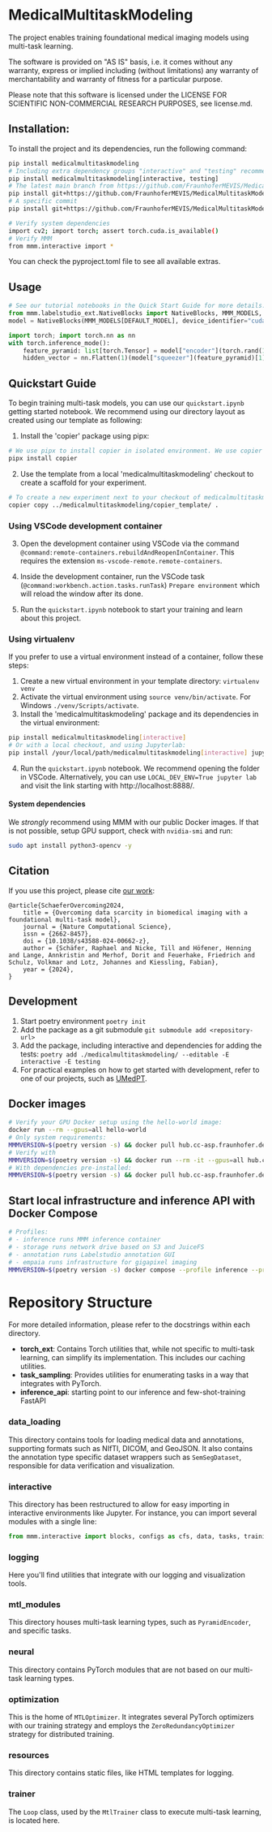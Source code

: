 # MedicalMultitaskModeling

The project enables training foundational medical imaging models using multi-task learning. 

The software is provided on "AS IS" basis, i.e. it comes without any warranty, express or implied including (without limitations) any warranty of merchantability and warranty of fitness for a particular purpose.

Please note that this software is licensed under the LICENSE FOR SCIENTIFIC NON-COMMERCIAL RESEARCH PURPOSES, see license.md.

## Installation:

To install the project and its dependencies, run the following command: 

```bash
pip install medicalmultitaskmodeling
# Including extra dependency groups "interactive" and "testing" recommended for development:
pip install medicalmultitaskmodeling[interactive, testing]
# The latest main branch from https://github.com/FraunhoferMEVIS/MedicalMultitaskModeling
pip install git+https://github.com/FraunhoferMEVIS/MedicalMultitaskModeling.git
# A specific commit
pip install git+https://github.com/FraunhoferMEVIS/MedicalMultitaskModeling.git@<commit-hash>

# Verify system dependencies
import cv2; import torch; assert torch.cuda.is_available()
# Verify MMM
from mmm.interactive import *
```

You can check the pyproject.toml file to see all available extras.

## Usage

```python
# See our tutorial notebooks in the Quick Start Guide for more details.
from mmm.labelstudio_ext.NativeBlocks import NativeBlocks, MMM_MODELS, DEFAULT_MODEL
model = NativeBlocks(MMM_MODELS[DEFAULT_MODEL], device_identifier="cuda:0")

import torch; import torch.nn as nn
with torch.inference_mode():
    feature_pyramid: list[torch.Tensor] = model["encoder"](torch.rand(1, 3, 224, 224).to(model.device))
    hidden_vector = nn.Flatten(1)(model["squeezer"](feature_pyramid)[1])
```

## Quickstart Guide

To begin training multi-task models, you can use our `quickstart.ipynb` getting started notebook.
We recommend using our directory layout as created using our template as following:

1. Install the 'copier' package using pipx:

```bash
# We use pipx to install copier in isolated environment. We use copier to scaffold the code for an experiment. By the time of writing, we used copier version 9.2.0
pipx install copier
```

2. Use the template from a local 'medicalmultitaskmodeling' checkout to create a scaffold for your experiment.

```bash
# To create a new experiment next to your checkout of medicalmultitaskmodeling
copier copy ../medicalmultitaskmodeling/copier_template/ .
```

### Using VSCode development container

3. Open the development container using VSCode via the command `@command:remote-containers.rebuildAndReopenInContainer`. This requires the extension `ms-vscode-remote.remote-containers`.

4. Inside the development container, run the VSCode task (`@command:workbench.action.tasks.runTask`) `Prepare environment` which will reload the window after its done.

5. Run the `quickstart.ipynb` notebook to start your training and learn about this project.

### Using virtualenv

If you prefer to use a virtual environment instead of a container, follow these steps:

1. Create a new virtual environment in your template directory: `virtualenv venv`
1. Activate the virtual environment using `source venv/bin/activate`. For Windows `./venv/Scripts/activate`.
1. Install the 'medicalmultitaskmodeling' package and its dependencies in the virtual environment:

```bash
pip install medicalmultitaskmodeling[interactive]
# Or with a local checkout, and using Jupyterlab:
pip install /your/local/path/medicalmultitaskmodeling[interactive] jupyterlab
```

4. Run the `quickstart.ipynb` notebook. We recommend opening the folder in VSCode. Alternatively, you can use `LOCAL_DEV_ENV=True jupyter lab` and visit the link starting with http://localhost:8888/.

#### System dependencies

We *strongly* recommend using MMM with our public Docker images.
If that is not possible, setup GPU support, check with `nvidia-smi` and run:

```bash
sudo apt install python3-opencv -y
```

## Citation

If you use this project, please cite [our work](https://doi.org/10.1038/s43588-024-00662-z):

```
@article{SchaeferOvercoming2024,
    title = {Overcoming data scarcity in biomedical imaging with a foundational multi-task model},
    journal = {Nature Computational Science},
    issn = {2662-8457},
    doi = {10.1038/s43588-024-00662-z},
    author = {Schäfer, Raphael and Nicke, Till and Höfener, Henning and Lange, Annkristin and Merhof, Dorit and Feuerhake, Friedrich and Schulz, Volkmar and Lotz, Johannes and Kiessling, Fabian},
    year = {2024},
}
```

## Development

1. Start poetry environment `poetry init`
1. Add the package as a git submodule `git submodule add <repository-url>`
1. Add the package, including interactive and dependencies for adding the tests: `poetry add ./medicalmultitaskmodeling/ --editable -E interactive -E testing`
1. For practical examples on how to get started with development, refer to one of our projects, such as [UMedPT](https://github.com/FraunhoferMEVIS/UMedPT).

## Docker images

```bash
# Verify your GPU Docker setup using the hello-world image:
docker run --rm --gpus=all hello-world
# Only system requirements:
MMMVERSION=$(poetry version -s) && docker pull hub.cc-asp.fraunhofer.de/medicalmultitaskmodeling/mmm-base:$MMMVERSION
# Verify with
MMMVERSION=$(poetry version -s) && docker run --rm -it --gpus=all hub.cc-asp.fraunhofer.de/medicalmultitaskmodeling/mmm-base:$MMMVERSION nvidia-smi
# With dependencies pre-installed:
MMMVERSION=$(poetry version -s) && docker pull hub.cc-asp.fraunhofer.de/medicalmultitaskmodeling/mmm-stack:$MMMVERSION
```

## Start local infrastructure and inference API with Docker Compose

```bash
# Profiles:
# - inference runs MMM inference container
# - storage runs network drive based on S3 and JuiceFS
# - annotation runs Labelstudio annotation GUI
# - empaia runs infrastructure for gigapixel imaging
MMMVERSION=$(poetry version -s) docker compose --profile inference --profile storage --profile annotation --profile empaia up --build --remove-orphans -d
```

# Repository Structure

For more detailed information, please refer to the docstrings within each directory.

- **torch_ext**: Contains Torch utilities that, while not specific to multi-task learning, can simplify its implementation. This includes our caching utilities.
- **task_sampling**: Provides utilities for enumerating tasks in a way that integrates with PyTorch.
- **inference_api**: starting point to our inference and few-shot-training FastAPI

### data_loading 

This directory contains tools for loading medical data and annotations, supporting formats such as NIfTI, DICOM, and GeoJSON.
It also contains the annotation type specific dataset wrappers such as `SemSegDataset`, responsible for data verification and visualization.

### interactive

This directory has been restructured to allow for easy importing in interactive environments like Jupyter. For instance, you can import several modules with a single line:

```python
from mmm.interactive import blocks, configs as cfs, data, tasks, training, pipes
```

### logging 

Here you'll find utilities that integrate with our logging and visualization tools.

### mtl_modules 

This directory houses multi-task learning types, such as `PyramidEncoder`, and specific tasks.

### neural 

This directory contains PyTorch modules that are not based on our multi-task learning types.

### optimization

This is the home of `MTLOptimizer`. It integrates several PyTorch optimizers with our training strategy and employs the `ZeroRedundancyOptimizer` strategy for distributed training.

### resources

This directory contains static files, like HTML templates for logging.

### trainer

The `Loop` class, used by the `MtlTrainer` class to execute multi-task learning, is located here.
